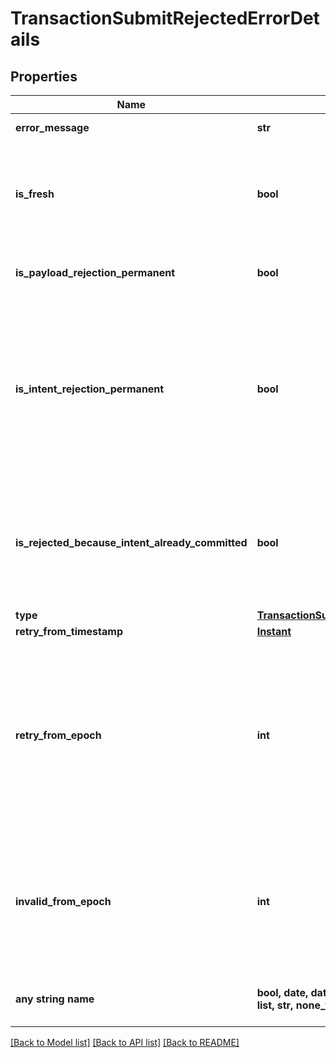 # TransactionSubmitRejectedErrorDetails


## Properties
Name | Type | Description | Notes
------------ | ------------- | ------------- | -------------
**error_message** | **str** | An explanation of the error | 
**is_fresh** | **bool** | Whether (true) this rejected status has just been calculated fresh, or (false) the status is from the pending transaction result cache.  | 
**is_payload_rejection_permanent** | **bool** | Whether the rejection of this payload is known to be permanent.  | 
**is_intent_rejection_permanent** | **bool** | Whether the rejection of this intent is known to be permanent - this is a stronger statement than the payload rejection being permanent, as it implies any payloads containing the intent will also be permanently rejected.  | 
**is_rejected_because_intent_already_committed** | **bool** | Whether the cached rejection of this intent is due to the intent already having been committed. If so, see the /transaction/receipt endpoint for further information.  | 
**type** | [**TransactionSubmitErrorDetailsType**](TransactionSubmitErrorDetailsType.md) |  | 
**retry_from_timestamp** | [**Instant**](Instant.md) |  | [optional] 
**retry_from_epoch** | **int** | An integer between &#x60;0&#x60; and &#x60;10^10&#x60;, marking the epoch after which the node will consider recalculating the validity of the transaction. Only present if the rejection is temporary due to a header specifying a \&quot;from epoch\&quot; in the future.  | [optional] 
**invalid_from_epoch** | **int** | An integer between &#x60;0&#x60; and &#x60;10^10&#x60;, marking the epoch from which the transaction will no longer be valid, and be permanently rejected. Only present if the rejection isn&#39;t permanent.  | [optional] 
**any string name** | **bool, date, datetime, dict, float, int, list, str, none_type** | any string name can be used but the value must be the correct type | [optional]

[[Back to Model list]](../README.md#documentation-for-models) [[Back to API list]](../README.md#documentation-for-api-endpoints) [[Back to README]](../README.md)


